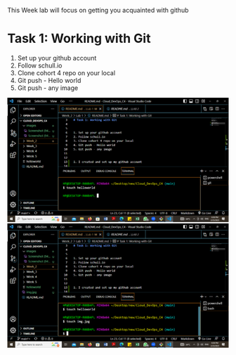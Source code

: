 This Week lab will focus on getting you acquainted with github

# Task 1: Working with Git


1. Set up your github account 
2. Follow schull.io
3. Clone cohort 4 repo on your local 
4. Git push - Hello world 
5. Git push - any image



![Alt text](../../images/Screenshot%20(948).png)
![Alt text](../../images/Screenshot%20(949).png)